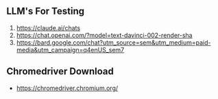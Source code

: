 ## LLM's For Testing
1. <https://claude.ai/chats>
2. <https://chat.openai.com/?model=text-davinci-002-render-sha>
3. <https://bard.google.com/chat?utm_source=sem&utm_medium=paid-media&utm_campaign=q4enUS_sem7>

## Chromedriver Download
- <https://chromedriver.chromium.org/>

